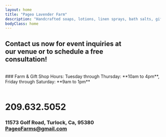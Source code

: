 ```yaml
---
layout: home
title: "Pageo Lavender Farm"
description: "Handcrafted soaps, lotions, linen sprays, bath salts, gift boxes, baskets and other unique items."
bodyClass: home
---
```

 
## Contact us now for event inquiries at<br>our venue or to schedule a free<br>consultation!

<br>
### Farm & Gift Shop Hours:
Tuesday through Thursday: **10am to 4pm**, Friday through Saturday: **9am to 1pm**
<br><br>

# 209.632.5052
 
### 11573 Golf Road, Turlock, Ca, 95380<br>PageoFarms@gmail.com

## <br>
